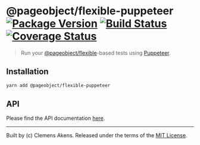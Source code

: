 # @pageobject/flexible-puppeteer [![Package Version][badge-npm-image]][badge-npm-link] [![Build Status][badge-travis-image]][badge-travis-link] [![Coverage Status][badge-coveralls-image]][badge-coveralls-link]

> Run your [@pageobject/flexible][internal-api-flexible]-based tests using [Puppeteer][external-puppeteer].

## Installation

```sh
yarn add @pageobject/flexible-puppeteer
```

## API

Please find the API documentation [here][internal-api-flexible-puppeteer].

---

Built by (c) Clemens Akens. Released under the terms of the [MIT License][internal-license].

[badge-coveralls-image]: https://coveralls.io/repos/github/clebert/pageobject/badge.svg?branch=master
[badge-coveralls-link]: https://coveralls.io/github/clebert/pageobject?branch=master
[badge-npm-image]: https://img.shields.io/npm/v/@pageobject/flexible-puppeteer.svg
[badge-npm-link]: https://yarnpkg.com/en/package/@pageobject/flexible-puppeteer
[badge-travis-image]: https://travis-ci.org/clebert/pageobject.svg?branch=master
[badge-travis-link]: https://travis-ci.org/clebert/pageobject
[internal-api-flexible]: https://pageobject.js.org/api/flexible/
[internal-api-flexible-puppeteer]: https://pageobject.js.org/api/flexible-puppeteer/
[internal-license]: https://github.com/clebert/pageobject/blob/master/LICENSE
[external-puppeteer]: https://github.com/GoogleChrome/puppeteer/blob/master/README.md
